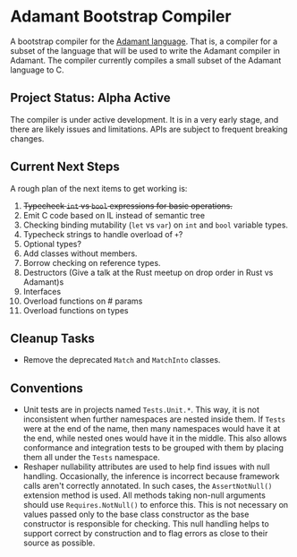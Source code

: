 # Adamant Bootstrap Compiler

A bootstrap compiler for the [Adamant language](http://adamant-lang.org).  That is, a compiler for a subset of the language that will be used to write the Adamant compiler in Adamant. The compiler currently compiles a small subset of the Adamant language to C.

## Project Status: Alpha Active

The compiler is under active development. It is in a very early stage, and there are likely issues and limitations. APIs are subject to frequent breaking changes.

## Current Next Steps

A rough plan of the next items to get working is:

1. ~~Typecheck `int` vs `bool` expressions for basic operations.~~
2. Emit C code based on IL instead of semantic tree
3. Checking binding mutability (`let` vs `var`) on `int` and `bool` variable types.
4. Typecheck strings to handle overload of `+`?
5. Optional types?
6. Add classes without members.
7. Borrow checking on reference types.
8. Destructors (Give a talk at the Rust meetup on drop order in Rust vs Adamant)s
9. Interfaces
10. Overload functions on # params
11. Overload functions on types

## Cleanup Tasks

* Remove the deprecated `Match` and `MatchInto` classes.

## Conventions

* Unit tests are in projects named `Tests.Unit.*`. This way, it is not inconsistent when further namespaces are nested inside them. If `Tests` were at the end of the name, then many namespaces would have it at the end, while nested ones would have it in the middle. This also allows conformance and integration tests to be grouped with them by placing them all under the `Tests` namespace.
* Reshaper nullability attributes are used to help find issues with null handling. Occasionally, the inference is incorrect because framework calls aren't correctly annotated. In such cases, the `AssertNotNull()` extension method is used. All methods taking non-null arguments should use `Requires.NotNull()` to enforce this. This is not necessary on values passed only to the base class constructor as the base constructor is responsible for checking. This null handling helps to support correct by construction and to flag errors as close to their source as possible.

